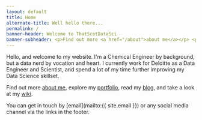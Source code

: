 ```yaml
---
layout: default
title: Home
alternate-title: Well hello there...
permalink: /
banner-header: Welcome to ThatScotDataSci
banner-subheader: <p>Find out more <a href="/about">about me</a></p> <p>Take a look at my <a href="/portfolio">portfolio</a></p>
---
```


Hello, and welcome to my website. I'm a Chemical Engineer by background, but a data nerd by vocation and heart. I currently work for Deloitte as a Data Engineer and Scientist, and spend a lot of my time further improving my Data Science skillset.

Find out more [about me](/about), explore my [portfolio](/portfolio), read my [blog](/blog), and take a look at my [wiki](/wiki).

You can get in touch by [email](mailto:{{ site.email }}) or any social media channel via the links in the footer.

